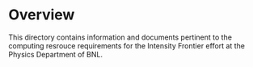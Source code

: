 # Overview
This directory contains information and documents pertinent to the computing resrouce requirements for the Intensity Frontier effort at the Physics Department of BNL.

